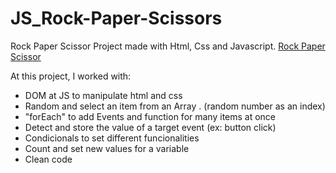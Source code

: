 # JS_Rock-Paper-Scissors
Rock Paper Scissor Project made with Html, Css and Javascript.  [Rock Paper Scissor](https://luisacmn.github.io/Rock-Paper-Scissors/) 

At this project, I worked with:
- DOM at JS to manipulate html and css
- Random and select an item from an Array . (random number as an index)
- "forEach" to add Events and function for many items at once
- Detect and store the value of a target event (ex: button click)
- Condicionals to set different funcionalities
- Count and set new values for a variable
- Clean code
